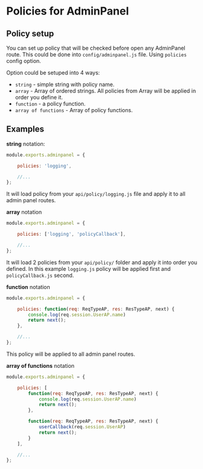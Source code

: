 # Policies for AdminPanel

## Policy setup
You can set up policy that will be checked before open any AdminPanel route.
This could be done into `config/adminpanel.js` file. Using `policies` config option.

Option could be setuped into 4 ways:
+ `string` - simple string with policy name.
+ `array` - Array of ordered strings. All policies from Array will be applied in order you define it.
+ `function` - a policy function.
+ `array of functions` - Array of policy functions.

## Examples

**string** notation:

```javascript
module.exports.adminpanel = {

    policies: 'logging',

    //...
};
```

It will load policy from your `api/policy/logging.js` file and apply it to all admin panel routes.

**array** notation

```javascript
module.exports.adminpanel = {

    policies: ['logging', 'policyCallback'],

    //...
};
```

It will load 2 policies from your `api/policy/` folder and apply it into order you defined.
In this example `logging.js` policy will be applied first and `policyCallback.js` second.

**function** notation

```javascript
module.exports.adminpanel = {

    policies: function(req: ReqTypeAP, res: ResTypeAP, next) {
        console.log(req.session.UserAP.name)
        return next();
    },

    //...
};
```

This policy will be applied to all admin panel routes.

**array of functions** notation

```javascript
module.exports.adminpanel = {

    policies: [
        function(req: ReqTypeAP, res: ResTypeAP, next) {
            console.log(req.session.UserAP.name)
            return next();
        },

        function(req: ReqTypeAP, res: ResTypeAP, next) {
            userCallback(req.session.UserAP)
            return next();
        }
    ],

    //...
};
```
